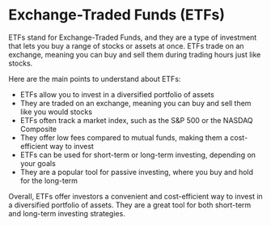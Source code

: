 # Exchange-Traded Funds (ETFs)

ETFs stand for Exchange-Traded Funds, and they are a type of investment that lets you buy a range of stocks or assets at once. ETFs trade on an exchange, meaning you can buy and sell them during trading hours just like stocks. 

Here are the main points to understand about ETFs:

* ETFs allow you to invest in a diversified portfolio of assets
* They are traded on an exchange, meaning you can buy and sell them like you would stocks
* ETFs often track a market index, such as the S&P 500 or the NASDAQ Composite
* They offer low fees compared to mutual funds, making them a cost-efficient way to invest
* ETFs can be used for short-term or long-term investing, depending on your goals
* They are a popular tool for passive investing, where you buy and hold for the long-term

Overall, ETFs offer investors a convenient and cost-efficient way to invest in a diversified portfolio of assets. They are a great tool for both short-term and long-term investing strategies.
